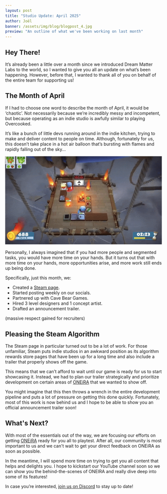 ```yaml
---
layout: post
title: "Studio Update: April 2025"
author: Joël
banner: /assets/img/blog/blogpost_4.jpg
preview: "An outline of what we've been working on last month"
---
```

<h2 class="post-h2">Hey There!</h2>

It’s already been a little over a month since we introduced Dream Matter Labs to the world, so I wanted to give you all an update on what’s been happening. However, before that, I wanted to thank all of you on behalf of the entire team for supporting us!

<h2 class="post-h2">The Month of April</h2>

If I had to choose one word to describe the month of April, it would be ‘chaotic’. Not necessarily because we’re incredibly messy and incompetent, but because operating as an indie studio is awfully similar to playing Overcooked.

It’s like a bunch of little devs running around in the indie kitchen, trying to make and deliver content to people on time. Although, fortunately for us, this doesn’t take place in a hot air balloon that’s bursting with flames and rapidly falling out of the sky...

<img class="img-fluid post-image w-100" src="/assets/img/blog/overcooked.gif">

Personally, I always imagined that if you had more people and segmented tasks, you would have more time on your hands. But it turns out that with more time on your hands, more opportunities arise, and more work still ends up being done.

Specifically, just this month, we:

- Created a <a class="post-link" href="https://store.steampowered.com/app/3521080/ONEiRA/?utm_source=website&utm_medium=other&utm_campaign=wishlist&utm_content=blogpost_5" target="_blank">Steam page</a>.
- Started posting weekly on our socials.
- Partnered up with Cave Bear Games.
- Hired 3 level designers and 1 concept artist.
- Drafted an announcement trailer.

(massive respect gained for recruiters)

<h2 class="post-h2">Pleasing the Steam Algorithm</h2>

The Steam page in particular turned out to be a lot of work. For those unfamiliar, Steam puts indie studios in an awkward position as its algorithm rewards store pages that have been up for a long time and also include a trailer that properly shows off the game.

This means that we can’t afford to wait until our game is ready for us to start showcasing it. Instead, we had to plan our trailer strategically and prioritize development on certain areas of <a class="post-link" href="https://dreammatterlabs.com/">ONEiRA</a> that we wanted to show off.

You might imagine that this then throws a wrench in the entire development pipeline and puts a lot of pressure on getting this done quickly. Fortunately, most of this work is now behind us and I hope to be able to show you an official announcement trailer soon!

<h2 class="post-h2">What's Next?</h2>

With most of the essentials out of the way, we are focusing our efforts on getting <a class="post-link" href="https://dreammatterlabs.com/">ONEiRA</a> ready for you all to playtest. After all, our community is most important to us and we can't wait to get your direct feedback on ONEiRA as soon as possible.

In the meantime, I will spend more time on trying to get you all content that helps and delights you. I hope to kickstart our YouTube channel soon so we can show you the behind-the-scenes of ONEIRA and really dive deep into some of its features!

In case you’re interested, <a class="post-link" href="https://discord.gg/XAYvJhkkqE">join us on Discord</a> to stay up to date!